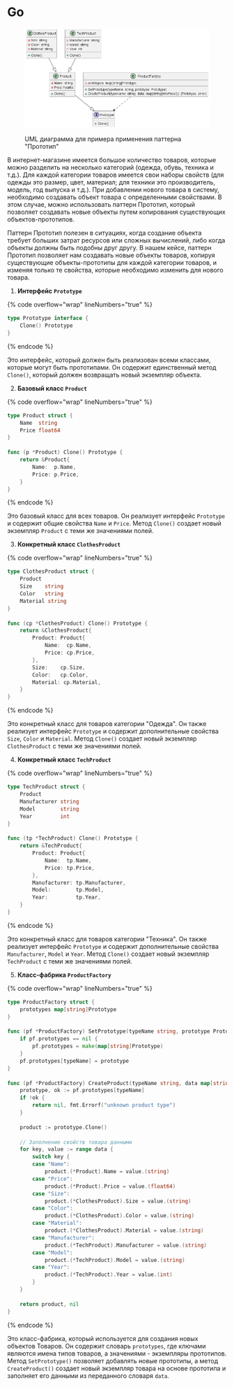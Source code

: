# Go

<figure><img src="../../../../../.gitbook/assets/image (1) (1) (1) (1) (1) (1) (1) (1) (1) (1) (1) (1) (1) (1) (1) (1) (1) (1) (1) (1) (1) (2) (1) (1) (1) (1) (1) (1) (1) (1) (1) (1).png" alt=""><figcaption><p>UML диаграмма для примера применения паттерна "Прототип"</p></figcaption></figure>

В интернет-магазине имеется большое количество товаров, которые можно разделить на несколько категорий (одежда, обувь, техника и т.д.). Для каждой категории товаров имеется свои наборы свойств (для одежды это размер, цвет, материал; для техники это производитель, модель, год выпуска и т.д.). При добавлении нового товара в систему, необходимо создавать объект товара с определенными свойствами. В этом случае, можно использовать паттерн Прототип, который позволяет создавать новые объекты путем копирования существующих объектов-прототипов.

Паттерн Прототип полезен в ситуациях, когда создание объекта требует больших затрат ресурсов или сложных вычислений, либо когда объекты должны быть подобны друг другу. В нашем кейсе, паттерн Прототип позволяет нам создавать новые объекты товаров, копируя существующие объекты-прототипы для каждой категории товаров, и изменяя только те свойства, которые необходимо изменить для нового товара.

1. **Интерфейс `Prototype`**

{% code overflow="wrap" lineNumbers="true" %}
```go
type Prototype interface {
	Clone() Prototype
}
```
{% endcode %}

Это интерфейс, который должен быть реализован всеми классами, которые могут быть прототипами. Он содержит единственный метод `Clone()`, который должен возвращать новый экземпляр объекта.

2. **Базовый класс `Product`**

{% code overflow="wrap" lineNumbers="true" %}
```go
type Product struct {
	Name  string
	Price float64
}

func (p *Product) Clone() Prototype {
	return &Product{
		Name:  p.Name,
		Price: p.Price,
	}
}
```
{% endcode %}

Это базовый класс для всех товаров. Он реализует интерфейс `Prototype` и содержит общие свойства `Name` и `Price`. Метод `Clone()` создает новый экземпляр `Product` с теми же значениями полей.

3. **Конкретный класс `ClothesProduct`**

{% code overflow="wrap" lineNumbers="true" %}
```go
type ClothesProduct struct {
	Product
	Size    string
	Color   string
	Material string
}

func (cp *ClothesProduct) Clone() Prototype {
	return &ClothesProduct{
		Product: Product{
			Name:  cp.Name,
			Price: cp.Price,
		},
		Size:    cp.Size,
		Color:   cp.Color,
		Material: cp.Material,
	}
}
```
{% endcode %}

Это конкретный класс для товаров категории "Одежда". Он также реализует интерфейс `Prototype` и содержит дополнительные свойства `Size`, `Color` и `Material`. Метод `Clone()` создает новый экземпляр `ClothesProduct` с теми же значениями полей.

4. **Конкретный класс `TechProduct`**

{% code overflow="wrap" lineNumbers="true" %}
```go
type TechProduct struct {
	Product
	Manufacturer string
	Model        string
	Year         int
}

func (tp *TechProduct) Clone() Prototype {
	return &TechProduct{
		Product: Product{
			Name:  tp.Name,
			Price: tp.Price,
		},
		Manufacturer: tp.Manufacturer,
		Model:        tp.Model,
		Year:         tp.Year,
	}
}
```
{% endcode %}

Это конкретный класс для товаров категории "Техника". Он также реализует интерфейс `Prototype` и содержит дополнительные свойства `Manufacturer`, `Model` и `Year`. Метод `Clone()` создает новый экземпляр `TechProduct` с теми же значениями полей.

5. **Класс-фабрика `ProductFactory`**

{% code overflow="wrap" lineNumbers="true" %}
```go
type ProductFactory struct {
	prototypes map[string]Prototype
}

func (pf *ProductFactory) SetPrototype(typeName string, prototype Prototype) {
	if pf.prototypes == nil {
		pf.prototypes = make(map[string]Prototype)
	}
	pf.prototypes[typeName] = prototype
}

func (pf *ProductFactory) CreateProduct(typeName string, data map[string]interface{}) (Prototype, error) {
	prototype, ok := pf.prototypes[typeName]
	if !ok {
		return nil, fmt.Errorf("unknown product type")
	}

	product := prototype.Clone()

	// Заполнение свойств товара данными
	for key, value := range data {
		switch key {
		case "Name":
			product.(*Product).Name = value.(string)
		case "Price":
			product.(*Product).Price = value.(float64)
		case "Size":
			product.(*ClothesProduct).Size = value.(string)
		case "Color":
			product.(*ClothesProduct).Color = value.(string)
		case "Material":
			product.(*ClothesProduct).Material = value.(string)
		case "Manufacturer":
			product.(*TechProduct).Manufacturer = value.(string)
		case "Model":
			product.(*TechProduct).Model = value.(string)
		case "Year":
			product.(*TechProduct).Year = value.(int)
		}
	}

	return product, nil
}
```
{% endcode %}

Это класс-фабрика, который используется для создания новых объектов Товаров. Он содержит словарь `prototypes`, где ключами являются имена типов товаров, а значениями - экземпляры прототипов. Метод `SetPrototype()` позволяет добавлять новые прототипы, а метод `CreateProduct()` создает новый экземпляр товара на основе прототипа и заполняет его данными из переданного словаря `data`.

